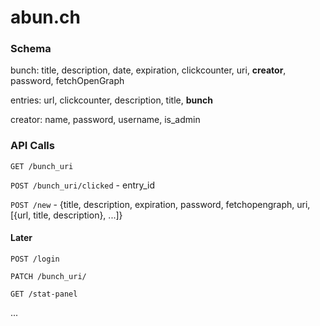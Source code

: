 # abun.ch

### Schema

bunch: title, description, date, expiration, clickcounter, uri, **creator**, password, fetchOpenGraph

entries: url, clickcounter, description, title, **bunch**

creator: name, password, username, is_admin

### API Calls

`GET /bunch_uri`

`POST /bunch_uri/clicked` - entry_id

`POST /new` - {title, description, expiration, password, fetchopengraph, uri, [{url, title, description}, ...]}


#### Later
`POST /login` 

`PATCH /bunch_uri/`

`GET /stat-panel`

...